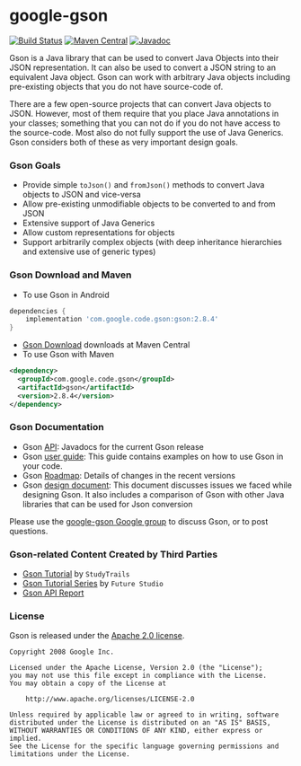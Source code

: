 # google-gson

[![Build Status](https://travis-ci.org/google/gson.svg?branch=master)](https://travis-ci.org/google/gson)
[![Maven Central](https://maven-badges.herokuapp.com/maven-central/com.google.code.gson/gson/badge.svg)](https://maven-badges.herokuapp.com/maven-central/com.google.code.gson/gson)
[![Javadoc](https://javadoc-emblem.rhcloud.com/doc/com.google.code.gson/gson/badge.svg)](http://www.javadoc.io/doc/com.google.code.gson/gson)

Gson is a Java library that can be used to convert Java Objects into their JSON representation. It can also be used to convert a JSON string to an equivalent Java object.
Gson can work with arbitrary Java objects including pre-existing objects that you do not have source-code of.

There are a few open-source projects that can convert Java objects to JSON. However, most of them require that you place Java annotations in your classes; something that you can not do if you do not have access to the source-code. Most also do not fully support the use of Java Generics. Gson considers both of these as very important design goals.

### Gson Goals
  * Provide simple `toJson()` and `fromJson()` methods to convert Java objects to JSON and vice-versa
  * Allow pre-existing unmodifiable objects to be converted to and from JSON
  * Extensive support of Java Generics
  * Allow custom representations for objects
  * Support arbitrarily complex objects (with deep inheritance hierarchies and extensive use of generic types)

### Gson Download and Maven
  * To use Gson in Android
```gradle
dependencies {
    implementation 'com.google.code.gson:gson:2.8.4'
}
```

  * [Gson Download](https://maven-badges.herokuapp.com/maven-central/com.google.code.gson/gson) downloads at Maven Central
  * To use Gson with Maven
  ```xml
<dependency>
    <groupId>com.google.code.gson</groupId>
    <artifactId>gson</artifactId>
    <version>2.8.4</version>
</dependency>
```

### Gson Documentation
  * Gson [API](http://www.javadoc.io/doc/com.google.code.gson/gson): Javadocs for the current Gson release
  * Gson [user guide](https://github.com/google/gson/blob/master/UserGuide.md): This guide contains examples on how to use Gson in your code.
  * Gson [Roadmap](https://github.com/google/gson/blob/master/CHANGELOG.md): Details of changes in the recent versions
  * Gson [design document](https://github.com/google/gson/blob/master/GsonDesignDocument.md): This document discusses issues we faced while designing Gson. It also includes a comparison of Gson with other Java libraries that can be used for Json conversion

Please use the [google-gson Google group](http://groups.google.com/group/google-gson) to discuss Gson, or to post questions.

### Gson-related Content Created by Third Parties
  * [Gson Tutorial](http://www.studytrails.com/java/json/java-google-json-introduction.jsp) by `StudyTrails`
  * [Gson Tutorial Series](https://futurestud.io/tutorials/gson-getting-started-with-java-json-serialization-deserialization) by `Future Studio`
  * [Gson API Report](https://abi-laboratory.pro/java/tracker/timeline/gson/)

### License

Gson is released under the [Apache 2.0 license](LICENSE).

```
Copyright 2008 Google Inc.

Licensed under the Apache License, Version 2.0 (the "License");
you may not use this file except in compliance with the License.
You may obtain a copy of the License at

    http://www.apache.org/licenses/LICENSE-2.0

Unless required by applicable law or agreed to in writing, software
distributed under the License is distributed on an "AS IS" BASIS,
WITHOUT WARRANTIES OR CONDITIONS OF ANY KIND, either express or implied.
See the License for the specific language governing permissions and
limitations under the License.
```
